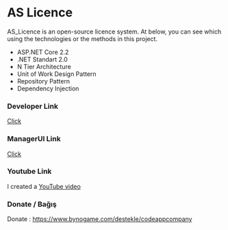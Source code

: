 # AS Licence


AS_Licence is an open-source licence system. At below, you can see which using the technologies or the methods in this project.

  - ASP.NET Core 2.2
  - .NET Standart 2.0
  - N Tier Architecture
  - Unit of Work Design Pattern
  - Repository Pattern
  - Dependency Injection

### Developer Link
[Click](https://eniskurtayyilmaz.com)

### ManagerUI Link
[Click](http://crm.codeapp.co)

### Youtube Link
I created a [YouTube video](https://youtu.be/V9smr9Pq42M)

### Donate / Bağış
Donate : https://www.bynogame.com/destekle/codeappcompany 
